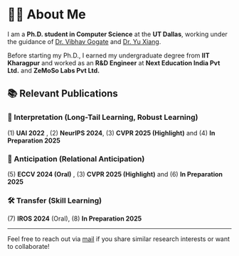 # 👨‍💻 About Me

I am a **Ph.D. student in Computer Science** at the **UT Dallas**, working under the guidance of [Dr. Vibhav Gogate](https://personal.utdallas.edu/~vibhav.gogate/) and [Dr. Yu Xiang](https://yuxng.github.io/). 

Before starting my Ph.D., I earned my undergraduate degree from **IIT Kharagpur** and worked as an **R&D Engineer** at **Next Education India Pvt Ltd.** and **ZeMoSo Labs Pvt Ltd.** 


## 📚 Relevant Publications

### 🧠 Interpretation (Long-Tail Learning, Robust Learning)  
(1) **UAI 2022** , (2) **NeurIPS 2024**, (3) **CVPR 2025 (Highlight)** and (4) **In Preparation 2025**

### 🔗 Anticipation (Relational Anticipation)  
(5) **ECCV 2024 (Oral)** , (3) **CVPR 2025 (Highlight)** and (6) **In Preparation 2025**

### 🛠️ Transfer (Skill Learning)  
(7) **IROS 2024** (Oral), (8) **In Preparation 2025**

---

Feel free to reach out via [mail](rohith.peddi@utdallas.edu) if you share similar research interests or want to collaborate!
